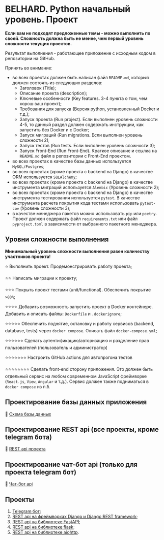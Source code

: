 # BELHARD. Python начальный уровень. Проект

**Если вам не подходят предложенные темы - можно выполнить по своей. Сложность
должна быть не менее, чем первый уровень сложности текущих проектов.**

Результат выполнения - работающее приложение с исходным кодом в репозитории
на GitHub.

Принять во внимание:
- во всех проектах должен быть написан файл `README.md`, который должен состоять из
 следующих разделов:
  - Заголовок (Title);
  - Описание проекта (description);
  - Ключевые особенности (Key features. 3-4 пункта о том, чем хорош ваш проект);
  - Требования для запуска (Версия python, установленный Docker и т.д.);
  - Запуск проекта (Run project). Если выполнен уровень сложности 4-5, то данный
   раздел должен содержать инструкции, как запустить без Docker и c Docker;
  - Запуск миграций (Run migrations. Если выполнен уровень сложности 2);
  - Запуск тестов (Run tests. Если выполнен уровень сложности 3);
  - Запуск Front-End (Run Front-End). Краткое описание и ссылка на `README.md` файл
  в репозитории с Front-End проектом.
- во всех проектах в качестве базы данных используется `MySQL/Postgres`;
- во всех проектах (кроме проекта с backend на Django) в качестве ORM используется
 `SQLAlchemy`;
- во всех проектах (кроме проекта с backend на Django) в качестве инструмента миграций
 используется `Alembic` (Уровень сложности 2);
- во всех проектах (кроме проекта с backend на Django) в качестве инструмента
 тестирования используется `pytest`. В качестве инструмента расчета покрытия
 кода тестами использовать `pytest-cov` (Уровень сложности 3);
- в качестве менеджера пакетов можно использовать `pip` или `poetry`. Проект должен
 содержать файл `requirements.txt` или файл `pyproject.toml` в зависимости от
 выбранного пакетного менеджера.

## Уровни сложности выполнения

**Минимальный уровень сложности выполнения равен количеству участников проекта!**

:star: Выполнить проект. Продемонстрировать работу проекта;

:star::star: Написать миграции к проекту;

:star::star::star: Покрыть проект тестами (unit/functional). Обеспечить покрытие `>80%`;

:star::star::star::star: Добавить возможность запустить проект в Docker контейнере.
 Добавить и описать файлы: `Dockerfile` и `.dockerignore`;

:star::star::star::star::star: Обеспечить поднятие, остановку и работу сервисов
 (backend, database, tests) через `docker compose`. Описать файл `docker-compose.yml`;

:star::star::star::star::star::star: Сделать аутентификацию/авторизацию
 и разделение прав пользователей (пользователь и администратор)

:star::star::star::star::star::star::star: Настроить GitHub actions для автопрогона
 тестов

:star::star::star::star::star::star::star::star: Сделать front-end сторону приложения. Это должен
 быть отдельный сервис на любом современном JavaScript фреймворке (`React.js`, `View`,
 `Angular` и т.д.). Сервис должен также подниматься в `docker compose` из п.5.

## Проектирование базы данных приложения

:link: [Схема базы данных](database/README.md)

## Проектирование REST api (все проекты, кроме telegram бота)

:link: [REST api проекта](rest_api/README.md)

## Проектирование чат-бот api (только для проекта telegram бот)

:link: [Чат-бот api](chat_bot_api/README.md)

## Проекты

1. [Telegram бот](telegram_bot/README.md);
2. [REST api на фреймворках Django и Django REST framework](django_project/README.md);
3. [REST api на библиотеке FastAPI](fastapi_project/README.md);
4. [REST api на библиотеке flask](flask_project/README.md);
5. [REST api на библиотеке aiohttp](aiohttp_project/README.md).
